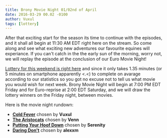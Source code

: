 ```yaml
---
title: Brony Movie Night 01/02nd of April
date: 2016-03-29 00.02 -0100
author: Vuxul
tags: [lottery]
---
```


After that exciting start for the season its time to continue with the episodes, and it shall all begin at 11:30 AM EDT right here on the stream. So come along and see what exciting new adventures our favourite equines will experiance. If you can't catch in the the early sun of the morning, worry not, we will replay the episode at the conclusion of our Euro Movie Night!


[Lottery for this weekend is right here][lotto] and since it only takes 1.35 minutes (or 5 minutes on smartphone apparently <.<) to complete on avarage according to our statistics so you got no excuse not to tell us what movie you would wish for next week. Brony Movie Night will begin at 7:00 PM EDT Friday and for Euro-reprise at 2:00 EDT Saturday, and we will draw the lottery winners on the Friday night, between movies.


Here is the movie night rundown:

 - **[Cold Fever][m1]** chosen by **Vuxul**
 - **[The Aristocats][m2]** chosen by **Venn**
 - **[Putting Your Hoof Down][p1]** chosen by **Serenity**
 - **[Daring Don't][p1]** chosen by **alexxm**

[m1]: http://www.imdb.com/title/tt0109028/
[m2]: http://www.imdb.com/title/tt0065421/
[p1]: http://mlp.wikia.com/wiki/Putting_Your_Hoof_Down
[p2]: http://mlp.wikia.com/wiki/Daring_Don't
[lotto]: https://bronystate.typeform.com/to/TzmyBG
